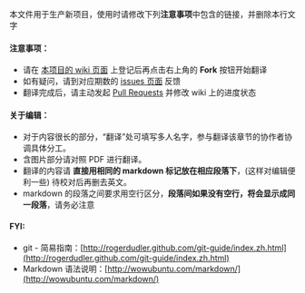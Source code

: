 本文件用于生产新项目，使用时请修改下列**注意事项**中包含的链接，并删除本行文字

#### 注意事项：

- 请在 [本项目的 wiki 页面](https://github.com/FCCTT/FCM_issue_meta/wiki) 上登记后再点击右上角的 **Fork** 按钮开始翻译
- 如有疑问，请到对应期数的 [issues 页面](https://github.com/FCCTT/FCM_issue_meta/issues) 反馈
- 翻译完成后，请主动发起 [Pull Requests](https://github.com/FCCTT/FCM_issue_meta/pulls) 并修改 wiki 上的进度状态

#### 关于编辑：

- 对于内容很长的部分，“翻译”处可填写多人名字，参与翻译该章节的协作者协调具体分工。
- 含图片部分请对照 PDF 进行翻译。
- 翻译的内容请 **直接用相同的 markdown 标记放在相应段落下**，(这样对编辑便利一些) 待校对后再删去英文。
- markdown 的段落之间要求用空行区分，**段落间如果没有空行，将会显示成同一段落**，请务必注意

#### FYI:
- git - 简易指南：[http://rogerdudler.github.com/git-guide/index.zh.html](http://rogerdudler.github.com/git-guide/index.zh.html)
- Markdown 语法说明：[http://wowubuntu.com/markdown/](http://wowubuntu.com/markdown/)
